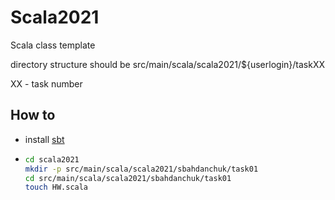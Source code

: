# Scala2021
Scala class template

directory structure should be 
src/main/scala/scala2021/${userlogin}/taskXX

XX - task number

## How to

* install [sbt](https://www.scala-sbt.org)
* ```bash git clone ...
  cd scala2021
  mkdir -p src/main/scala/scala2021/sbahdanchuk/task01
  cd src/main/scala/scala2021/sbahdanchuk/task01
  touch HW.scala
  ```
